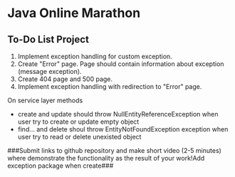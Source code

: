 # Java Online Marathon
## To-Do List Project
1. Implement exception handling for custom exception.
2. Create "Error" page. Page should contain information about exception (message exception).
3. Create 404 page and 500 page.
4. Implement exception handling with redirection to "Error" page.

On service layer methods 
- create and update should throw NullEntityReferenceException when user try to create or update empty object
- find... and delete shoul throw EntityNotFoundException exception when user try to read or delete unexisted object

###Submit links to github repository and make short video (2-5 minutes) where demonstrate the functionality as the result of your work!Add exception package when create###
 

